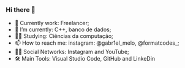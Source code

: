 ### Hi there 👋

- 🔭 Currently work: Freelancer;
- 🌱 I’m currently: C++, banco de dados;
- 👨‍🎓 Studying: Ciências da computação;
- 📫 How to reach me: instagram: @gabr1el_melo, @formatcodes_;
- 👨‍💻 Social Networks: Instagram and YouTube;
- 🛠 Main Tools: Visual Studio Code, GitHub and LinkeDin
